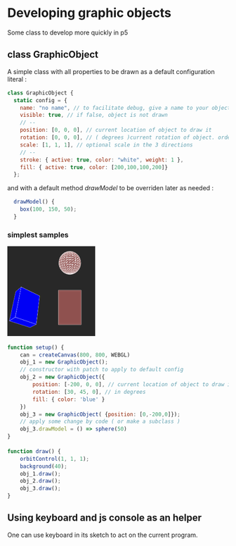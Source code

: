 # Developing graphic objects 
Some class to develop more quickly in p5 
## class GraphicObject
A simple class with all properties to be drawn as a default configuration literal : 
```javascript 
class GraphicObject {
  static config = {
    name: "no name", // to facilitate debug, give a name to your objects
    visible: true, // if false, object is not drawn
    // -- 
    position: [0, 0, 0], // current location of object to draw it
    rotation: [0, 0, 0], // ( degrees )current rotation of object. order is rotateX, then Y , then Z
    scale: [1, 1, 1], // optional scale in the 3 directions
    // --
    stroke: { active: true, color: "white", weight: 1 }, 
    fill: { active: true, color: [200,100,100,200]}
  };  
``` 
and with a default method *drawModel* to be overriden later as needed : 
``` javascript   
  drawModel() {
    box(100, 150, 50);
  }   
```
### simplest samples 
<img src = "./img/forDoc/threeObjects.png"  width = 200></img>    

```javascript 
function setup() {
    can = createCanvas(800, 800, WEBGL)
    obj_1 = new GraphicObject();
    // constructor with patch to apply to default config
    obj_2 = new GraphicObject({
        position: [-200, 0, 0], // current location of object to draw it
        rotation: [30, 45, 0], // in degrees
        fill: { color: 'blue' }
    })
    obj_3 = new GraphicObject( {position: [0,-200,0]});
    // apply some change by code ( or make a subclass )
    obj_3.drawModel = () => sphere(50)
}

function draw() {
    orbitControl(1, 1, 1);
    background(40);
    obj_1.draw();
    obj_2.draw();
    obj_3.draw();
}
``` 
## Using keyboard and js console as an helper 
One can use keyboard in its sketch to act on the current program. 
